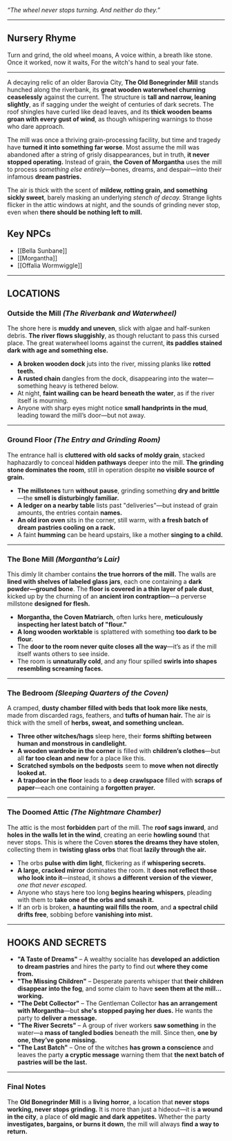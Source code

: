 _“The wheel never stops turning. And neither do they.”_

---

## Nursery Rhyme
Turn and grind, the old wheel moans,
A voice within, a breath like stone.
Once it worked, now it waits,
For the witch's hand to seal your fate.

---

A decaying relic of an older Barovia City, **The Old Bonegrinder Mill** stands hunched along the riverbank, its **great wooden waterwheel churning ceaselessly** against the current. The structure is **tall and narrow, leaning slightly**, as if sagging under the weight of centuries of dark secrets. The roof shingles have curled like dead leaves, and its **thick wooden beams groan with every gust of wind**, as though whispering warnings to those who dare approach.

The mill was once a thriving grain-processing facility, but time and tragedy have **turned it into something far worse**. Most assume the mill was abandoned after a string of grisly disappearances, but in truth, **it never stopped operating.** Instead of grain, **the Coven of Morgantha** uses the mill to process _something else entirely_—bones, dreams, and despair—into their infamous **dream pastries.**

The air is thick with the scent of **mildew, rotting grain, and something sickly sweet**, barely masking an underlying _stench of decay._ Strange lights flicker in the attic windows at night, and the sounds of grinding never stop, even when **there should be nothing left to mill.**

## Key NPCs
- [[Bella Sunbane]]
- [[Morgantha]]
- [[Offalia Wormwiggle]]

---

## **LOCATIONS**

### **Outside the Mill** _(The Riverbank and Waterwheel)_

The shore here is **muddy and uneven**, slick with algae and half-sunken debris. **The river flows sluggishly**, as though reluctant to pass this cursed place. The great waterwheel looms against the current, **its paddles stained dark with age and something else.**

- **A broken wooden dock** juts into the river, missing planks like **rotted teeth.**
- **A rusted chain** dangles from the dock, disappearing into the water—something heavy is tethered below.
- At night, **faint wailing can be heard beneath the water**, as if the river itself is mourning.
- Anyone with sharp eyes might notice **small handprints in the mud**, leading toward the mill’s door—but not away.

---

### **Ground Floor** _(The Entry and Grinding Room)_

The entrance hall is **cluttered with old sacks of moldy grain**, stacked haphazardly to conceal **hidden pathways** deeper into the mill. **The grinding stone dominates the room**, still in operation despite **no visible source of grain.**

- **The millstones** turn **without pause**, grinding something **dry and brittle**—the **smell is disturbingly familiar.**
- **A ledger on a nearby table** lists past "deliveries"—but instead of grain amounts, the entries contain **names.**
- **An old iron oven** sits in the corner, still warm, with **a fresh batch of dream pastries cooling on a rack.**
- A faint **humming** can be heard upstairs, like a mother **singing to a child.**

---

### **The Bone Mill** _(Morgantha’s Lair)_

This dimly lit chamber contains **the true horrors of the mill.** The walls are **lined with shelves of labeled glass jars**, each one containing a **dark powder—ground bone**. The **floor is covered in a thin layer of pale dust**, kicked up by the churning of an **ancient iron contraption**—a perverse millstone **designed for flesh.**

- **Morgantha, the Coven Matriarch**, often lurks here, **meticulously inspecting her latest batch of "flour."**
- **A long wooden worktable** is splattered with something **too dark to be flour.**
- The **door to the room never quite closes all the way**—it’s as if the mill itself wants others to see inside.
- The room is **unnaturally cold**, and any flour spilled **swirls into shapes resembling screaming faces.**

---

### **The Bedroom** _(Sleeping Quarters of the Coven)_

A cramped, **dusty chamber filled with beds that look more like nests**, made from discarded rags, feathers, and **tufts of human hair.** The air is thick with the smell of **herbs, sweat, and something unclean.**

- **Three other witches/hags** sleep here, their **forms shifting between human and monstrous in candlelight.**
- **A wooden wardrobe in the corner** is filled with **children’s clothes**—but all **far too clean and new** for a place like this.
- **Scratched symbols on the bedposts** seem to **move when not directly looked at.**
- **A trapdoor in the floor** leads to a **deep crawlspace** filled with **scraps of paper**—each one containing a **forgotten prayer.**

---

### **The Doomed Attic** _(The Nightmare Chamber)_

The attic is the most **forbidden** part of the mill. The **roof sags inward**, and **holes in the walls let in the wind**, creating an eerie **howling sound** that never stops. This is where the Coven **stores the dreams they have stolen**, collecting them in **twisting glass orbs** that float **lazily through the air.**

- The orbs **pulse with dim light**, flickering as if **whispering secrets.**
- **A large, cracked mirror** dominates the room. It **does not reflect those who look into it**—instead, it shows **a different version of the viewer**, _one that never escaped._
- Anyone who stays here too long **begins hearing whispers**, pleading with them to **take one of the orbs and smash it.**
- If an orb is broken, **a haunting wail fills the room**, and **a spectral child drifts free**, sobbing before **vanishing into mist.**

---

## **HOOKS AND SECRETS**

- **"A Taste of Dreams"** – A wealthy socialite has **developed an addiction to dream pastries** and hires the party to find out **where they come from.**
- **"The Missing Children"** – Desperate parents whisper that **their children disappear into the fog**, and some claim to have **seen them at the mill… working.**
- **"The Debt Collector"** – The Gentleman Collector **has an arrangement with Morgantha**—but **she's stopped paying her dues.** He wants the party to **deliver a message.**
- **"The River Secrets"** – A group of river workers **saw something** in the water—a **mass of tangled bodies** beneath the mill. Since then, **one by one, they’ve gone missing.**
- **"The Last Batch"** – One of the witches **has grown a conscience** and leaves the party **a cryptic message** warning them that **the next batch of pastries will be the last.**

---

### **Final Notes**

The **Old Bonegrinder Mill** is a **living horror**, a location that **never stops working, never stops grinding.** It is more than just a hideout—it is **a wound in the city**, a place of **old magic and dark appetites.** Whether the party **investigates, bargains, or burns it down**, the mill will always **find a way to return.**